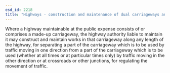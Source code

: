 ```yaml
---
esd_id: 2218
title: "Highways - construction and maintenance of dual carriageways and roundabouts"
---
```


Where a highway maintainable at the public expense consists of or comprises a made-up carriageway, the highway authority liable to maintain it may construct and maintain works in that carriageway along any length of the highway, for separating a part of the carriageway which is to be used by traffic moving in one direction from a part of the carriageway which is to be used (whether at all times or at particular times only) by traffic moving in the other direction or at crossroads or other junctions, for regulating the movement of traffic.

